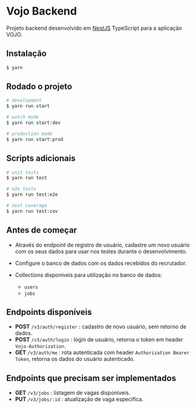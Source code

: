 # Vojo Backend
Projeto backend desenvolvido em [NestJS](https://docs.nestjs.com/) TypeScript para a aplicação VOJO.

## Instalação

```bash
$ yarn
```

## Rodado o projeto

```bash
# development
$ yarn run start

# watch mode
$ yarn run start:dev

# production mode
$ yarn run start:prod
```

## Scripts adicionais

```bash
# unit tests
$ yarn run test

# e2e tests
$ yarn run test:e2e

# test coverage
$ yarn run test:cov
```

## Antes de começar
* Através do endpoint de registro de usuário, cadastre um novo usuário com os seus dados para usar nos testes durante o desenvolvimento.
* Configure o banco de dados com os dados recebidos do recrutador.
* Collections disponíveis para utilização no banco de dados:

  * `users`
  * `jobs`

## Endpoints disponíveis
* **POST** `/v3/auth/register` : cadastro de novo usuário, sem retorno de dados.
* **POST** `/v3/auth/login` : login de usuário, retorna o token em header `Vojo-Authorization`.
* **GET** `/v3/auth/me` : rota autenticada com header `Authorization Bearer Token`, retorna os dados do usuário autenticado.

## Endpoints que precisam ser implementados
* **GET** `/v3/jobs` : listagem de vagas disponíveis.
* **PUT** `/v3/jobs/:id` : atualização de vaga específica.
